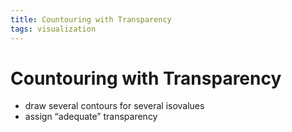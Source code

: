 ```yaml
---
title: Countouring with Transparency
tags: visualization
---
```


# Countouring with Transparency
- draw several contours for several isovalues
- assign “adequate” transparency


























